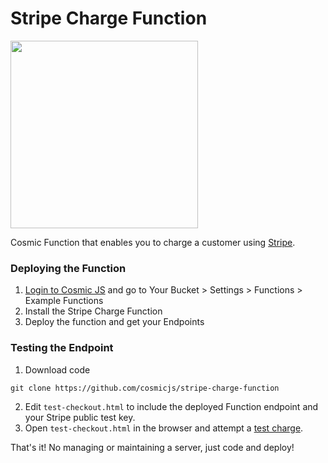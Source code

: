 # Stripe Charge Function
<img src="https://cosmic-s3.imgix.net/124843d0-7c94-11e8-9e7b-6d53b7000e38-stripe.png?w=1000" width="300" />

Cosmic Function that enables you to charge a customer using [Stripe](https://stripe.com).

### Deploying the Function
1. [Login to Cosmic JS](https://cosmicjs.com) and go to Your Bucket > Settings > Functions > Example Functions
2. Install the Stripe Charge Function
3. Deploy the function and get your Endpoints

### Testing the Endpoint
1. Download code
```
git clone https://github.com/cosmicjs/stripe-charge-function
```
2. Edit `test-checkout.html` to include the deployed Function endpoint and your Stripe public test key.
3. Open `test-checkout.html` in the browser and attempt a [test charge](https://stripe.com/docs/testing).

That's it! No managing or maintaining a server, just code and deploy!
